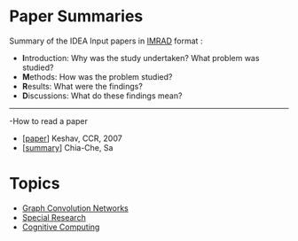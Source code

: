 # Paper Summaries
Summary of the IDEA Input papers in [IMRAD](https://www.wikiwand.com/en/IMRAD) format :
- **I**ntroduction: Why was the study undertaken? What problem was studied?
- **M**ethods: How was the problem studied?
- **R**esults: What were the findings?
- **D**iscussions: What do these findings mean?
---

-How to read a paper
  - [[paper](http://ccr.sigcomm.org/online/files/p83-keshavA.pdf)] Keshav, CCR, 2007
  - [[summary](./how_to_read_a_paper.md)] Chia-Che, Sa

# Topics

- [Graph Convolution Networks](./GCN)
- [Special Research](./SR)
- [Cognitive Computing](./CC)

